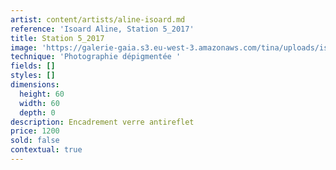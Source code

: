 ```yaml
---
artist: content/artists/aline-isoard.md
reference: 'Isoard Aline, Station 5_2017'
title: Station 5_2017
image: 'https://galerie-gaia.s3.eu-west-3.amazonaws.com/tina/uploads/isoard-aline/station 8-2019, 60x60aw.jpg'
technique: 'Photographie dépigmentée '
fields: []
styles: []
dimensions:
  height: 60
  width: 60
  depth: 0
description: Encadrement verre antireflet
price: 1200
sold: false
contextual: true
---
```


